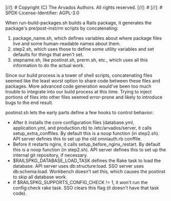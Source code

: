 [//]: # Copyright (C) The Arvados Authors. All rights reserved.
[//]: #
[//]: # SPDX-License-Identifier: AGPL-3.0

When run-build-packages.sh builds a Rails package, it generates the package's pre/post-inst/rm scripts by concatenating:

1. package_name.sh, which defines variables about where package files live and some human-readable names about them.
2. step2.sh, which uses those to define some utility variables and set defaults for things that aren't set.
3. stepname.sh, like postinst.sh, prerm.sh, etc., which uses all this information to do the actual work.

Since our build process is a tower of shell scripts, concatenating files seemed like the least worst option to share code between these files and packages.  More advanced code generation would've been too much trouble to integrate into our build process at this time.  Trying to inject portions of files into other files seemed error-prone and likely to introduce bugs to the end result.

postinst.sh lets the early parts define a few hooks to control behavior:

* After it installs the core configuration files (database.yml, application.yml, and production.rb) to /etc/arvados/server, it calls setup_extra_conffiles.  By default this is a noop function (in step2.sh).  API server defines this to set up the old omniauth.rb conffile.
* Before it restarts nginx, it calls setup_before_nginx_restart.  By default this is a noop function (in step2.sh).  API server defines this to set up the internal git repository, if necessary.
* $RAILSPKG_DATABASE_LOAD_TASK defines the Rake task to load the database.  API server uses db:structure:load.  SSO server uses db:schema:load.  Workbench doesn't set this, which causes the postinst to skip all database work.
* If $RAILSPKG_SUPPORTS_CONFIG_CHECK != 1, it won't run the config:check rake task.  SSO clears this flag (it doesn't have that task code).
